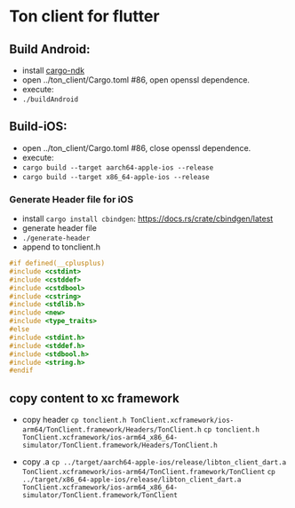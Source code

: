 # Ton client for flutter

## Build Android:
- install [cargo-ndk](https://github.com/bbqsrc/cargo-ndk)
- open ../ton_client/Cargo.toml #86, open openssl dependence.
- execute:
- `./buildAndroid`

## Build-iOS:
- open ../ton_client/Cargo.toml #86, close openssl dependence.
- execute:
- `cargo build --target aarch64-apple-ios --release`
- `cargo build --target x86_64-apple-ios --release`

### Generate Header file for iOS
- install `cargo install cbindgen`: https://docs.rs/crate/cbindgen/latest
- generate header file
- `./generate-header`
- append to tonclient.h
```c
#if defined(__cplusplus)
#include <cstdint>
#include <cstddef>
#include <cstdbool>
#include <cstring>
#include <stdlib.h>
#include <new>
#include <type_traits>
#else
#include <stdint.h>
#include <stddef.h>
#include <stdbool.h>
#include <string.h>
#endif
```

## copy content to xc framework

- copy header
`cp tonclient.h TonClient.xcframework/ios-arm64/TonClient.framework/Headers/TonClient.h`
`cp tonclient.h TonClient.xcframework/ios-arm64_x86_64-simulator/TonClient.framework/Headers/TonClient.h`

- copy .a
`cp ../target/aarch64-apple-ios/release/libton_client_dart.a TonClient.xcframework/ios-arm64/TonClient.framework/TonClient`
`cp ../target/x86_64-apple-ios/release/libton_client_dart.a TonClient.xcframework/ios-arm64_x86_64-simulator/TonClient.framework/TonClient`

